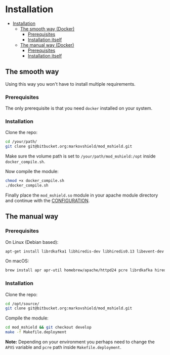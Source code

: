 # Installation

<!-- TOC depthFrom:1 depthTo:6 withLinks:1 updateOnSave:0 orderedList:0 -->

- [Installation](#markdown-header-installation)
	- [The smooth way (Docker)](#markdown-header-the-smooth-way)
		- [Prerequisites](#markdown-header-prerequisites)
		- [Installation itself](#markdown-header-installation-itself)
	- [The manual way (Docker)](#markdown-header-the-manual-way)
		- [Prerequisites](#markdown-header-prerequisites)
		- [Installation itself](#markdown-header-installation-itself)

<!-- /TOC -->

## The smooth way
Using this way you won't have to install multiple requirements.

### Prerequisites
The only prerequisite is that you need `docker` installed on your system.

### Installation
Clone the repo:
```bash
cd /your/path/
git clone git@bitbucket.org:markovshield/mod_mshield.git
```

Make sure the volume path is set to `/your/path/mod_mshield:/opt` inside `docker_compile.sh`.

Now compile the module:
```bash
chmod +x docker_compile.sh
./docker_compile.sh
```

Finally place the `mod_mshield.so` module in your apache module directory and continue with the [CONFIGURATION](CONFIGURATION.md).

## The manual way

### Prerequisites
On Linux (Debian based):
```bash
apt-get install librdkafka1 libhiredis-dev libhiredis0.13 libevent-dev
```

On macOS:
```bash
brew install apr apr-util homebrew/apache/httpd24 pcre librdkafka hiredis libevent
```

### Installation
Clone the repo:
```bash
cd /opt/source/
git clone git@bitbucket.org:markovshield/mod_mshield.git
```

Compile the module:
```bash
cd mod_mshield && git checkout develop
make -f Makefile.deployment
```
**Note:** Depending on your environment you perhaps need to change the `APXS` variable and `pcre` path inside `Makefile.deployment`.
